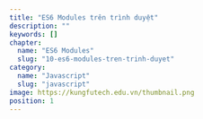 ```yaml
---
title: "ES6 Modules trên trình duyệt"
description: ""
keywords: []
chapter:
  name: "ES6 Modules"
  slug: "10-es6-modules-tren-trinh-duyet"
category:
  name: "Javascript"
  slug: "javascript"
image: https://kungfutech.edu.vn/thumbnail.png
position: 1
---
```

